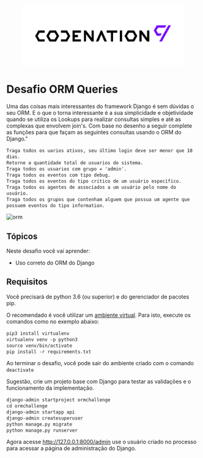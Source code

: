 <h1 align=center>
<img src="https://raw.githubusercontent.com/jgsneves/desafioCodenation/master/codenation.png" />
</h1>

# Desafio ORM Queries

 Uma das coisas mais interessantes do framework Django é sem dúvidas o seu ORM.
  E o que o torna interessante é a sua simplicidade e objetividade quando se utiliza os
   Lookups para realizar consultas simples e até as complexas que envolvem join's. 
   Com base no desenho a seguir complete as funções para que façam as seguintes consultas usando o ORM do Django."
    
    Traga todos os uarios ativos, seu último login deve ser menor que 10 dias.
    Retorne a quantidade total de usuarios do sistema.
    Traga todos os usuarios com grupo = 'admin'.
    Traga todos os eventos com tipo debug.
    Traga todos os eventos do tipo critico de um usuário específico.
    Traga todos os agentes de associados a um usuário pelo nome do usuário.
    Traga todos os grupos que contenham alguem que possua um agente que possuem eventos do tipo information.


![orm](https://codenation-challenges.s3-us-west-1.amazonaws.com/python-11/challenge.png)
## Tópicos

Neste desafio você vai aprender:

- Uso correto do ORM do Django


## Requisitos

Você precisará de python 3.6 (ou superior) e do gerenciador de pacotes pip.

O recomendado é você utilizar um [ambiente virtual](https://pythonacademy.com.br/blog/python-e-virtualenv-como-programar-em-ambientes-virtuais). Para isto, execute os comandos como no exemplo abaixo:

    pip3 install virtualenv
    virtualenv venv -p python3
    source venv/bin/activate 
    pip install -r requirements.txt

Ao terminar o desafio, você pode sair do ambiente criado com o comando `deactivate`

Sugestão, crie um projeto base com Django para testar as validações e o funcionamento da implementação.

    django-admin startproject ormchallenge
    cd ormchallenge
    django-admin startapp api
    django-admin createsuperuser
    python manage.py migrate
    python manage.py runserver
    
Agora acesse http://127.0.0.1:8000/admin use o usuário criado no processo para acessar a página de administração do Django.
